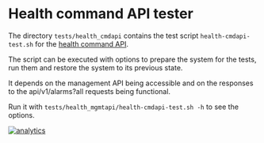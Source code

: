 # Health command API tester

The directory `tests/health_cmdapi` contains the test script `health-cmdapi-test.sh` for the [health command API](../../web/api/health).

The script can be executed with options to prepare the system for the tests, run them and restore the system to its previous state. 

It depends on the management API being accessible and on the responses to the api/v1/alarms?all requests being functional.

Run it with `tests/health_mgmtapi/health-cmdapi-test.sh -h` to see the options. 

[![analytics](https://www.google-analytics.com/collect?v=1&aip=1&t=pageview&_s=1&ds=github&dr=https%3A%2F%2Fgithub.com%2Fnetdata%2Fnetdata&dl=https%3A%2F%2Fmy-netdata.io%2Fgithub%2Ftests%2Fhealth_mgmtapi%2FREADME&_u=MAC~&cid=5792dfd7-8dc4-476b-af31-da2fdb9f93d2&tid=UA-64295674-3)]()


